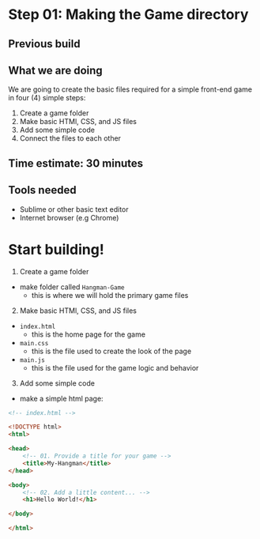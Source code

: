 # Step 01: Making the Game directory

## Previous build

## What we are doing
We are going to create the basic files required for a simple front-end game in four (4) simple steps:

1. Create a game folder
2. Make basic HTMl, CSS, and JS files
3. Add some simple code
4. Connect the files to each other

## Time estimate:  30 minutes

## Tools needed
- Sublime or other basic text editor
- Internet browser (e.g Chrome)

# Start building!

1. Create a game folder
- make folder called `Hangman-Game`
	- this is where we will hold the primary game files


2. Make basic HTMl, CSS, and JS files
- `index.html`
	- this is the home page for the game
- `main.css`
	- this is the file used to create the look of the page
- `main.js`
	- this is the file used for the game logic and behavior

3. Add some simple code
- make a simple html page:

```html
<!-- index.html -->

<!DOCTYPE html>
<html>

<head>
	<!-- 01. Provide a title for your game -->
	<title>My-Hangman</title>
</head>

<body>
	<!-- 02. Add a little content... -->
	<h1>Hello World!</h1>

</body>

</html>

```


